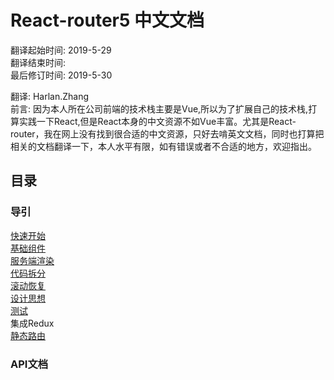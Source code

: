 # React-router5 中文文档
翻译起始时间: 2019-5-29  
翻译结束时间:   
最后修订时间: 2019-5-30

翻译: Harlan.Zhang  
前言: 因为本人所在公司前端的技术栈主要是Vue,所以为了扩展自己的技术栈,打算实践一下React,但是React本身的中文资源不如Vue丰富。尤其是React-router，我在网上没有找到很合适的中文资源，只好去啃英文文档，同时也打算把相关的文档翻译一下，本人水平有限，如有错误或者不合适的地方，欢迎指出。  

## 目录
  
### 导引
[快速开始](https://github.com/Harlan-ZhangDongXing/React-router-chinese/blob/master/guides/Quick%20Start.md)  
[基础组件](https://github.com/Harlan-ZhangDongXing/React-router-chinese/blob/master/guides/Basic%20Components.md)  
[服务端渲染](https://github.com/Harlan-ZhangDongXing/React-router-chinese/blob/master/guides/Server%20Rendering.md)  
[代码拆分](https://github.com/Harlan-ZhangDongXing/React-router-chinese/blob/master/guides/Server%20Rendering.md)  
[滚动恢复](https://github.com/Harlan-ZhangDongXing/React-router-chinese/blob/master/guides/Scroll%20Restoration.md)  
[设计思想](https://github.com/Harlan-ZhangDongXing/React-router-chinese/blob/master/guides/Philosophy.md)  
[测试](https://github.com/Harlan-ZhangDongXing/React-router-chinese/blob/master/guides/Testting.md)   
集成Redux  
[静态路由](https://github.com/Harlan-ZhangDongXing/React-router-chinese/blob/master/guides/Static%20Router.md)

### API文档




